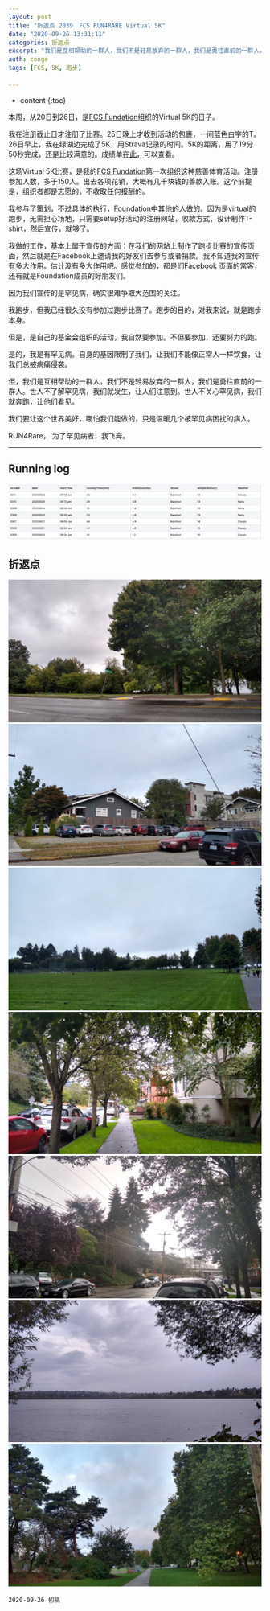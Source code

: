 ```yaml
---
layout: post
title: "折返点 2039｜FCS RUN4RARE Virtual 5K"
date: "2020-09-26 13:31:11"
categories: 折返点
excerpt: "我们是互相帮助的一群人，我们不是轻易放弃的一群人，我们是勇往直前的一群人。世人不了解罕见病，我们就发生，让人们注意到。世人不关心罕见病，我们就奔跑，让他们看见。\n\n我们要让这个世界美好，哪怕我们能做的，只是温暖几个被罕见病困扰的病人.\n\nRUN4Rare， 为了罕见病者，我飞奔..."
auth: conge
tags: [FCS, 5K, 跑步]

---
```

* content
{:toc}

本周，从20日到26日，是[FCS Fundation](https://livingwithfcs.org)组织的Virtual 5K的日子。

我在注册截止日才注册了比赛。25日晚上才收到活动的包裹，一间蓝色白字的T。26日早上，我在绿湖边完成了5K，用Strava记录的时间。5K的距离，用了19分50秒完成，还是比较满意的。成绩单[在此](https://www.strava.com/activities/4114775425)，可以查看。

这场Virtual 5K比赛，是我的[FCS Fundation](https://livingwithfcs.org)第一次组织这种慈善体育活动。注册参加人数，多于150人。出去各项花销，大概有几千块钱的善款入账。这个前提是，组织者都是志愿的，不收取任何报酬的。

我参与了策划，不过具体的执行，Foundation中其他的人做的。因为是virtual的跑步，无需担心场地，只需要setup好活动的注册网站，收款方式，设计制作T-shirt，然后宣传，就够了。

我做的工作，基本上属于宣传的方面：在我们的网站上制作了跑步比赛的宣传页面，然后就是在Facebook上邀请我的好友们去参与或者捐款。我不知道我的宣传有多大作用。估计没有多大作用吧。感觉参加的，都是们Facebook 页面的常客，还有就是Foundation成员的好朋友们。

因为我们宣传的是罕见病，确实很难争取大范围的关注。

我跑步，但我已经很久没有参加过跑步比赛了。跑步的目的，对我来说，就是跑步本身。

但是，是自己的基金会组织的活动，我自然要参加。不但要参加，还要努力的跑。

是的，我是有罕见病。自身的基因限制了我们，让我们不能像正常人一样饮食，让我们总被病痛侵袭。

但，我们是互相帮助的一群人，我们不是轻易放弃的一群人，我们是勇往直前的一群人。世人不了解罕见病，我们就发生，让人们注意到。世人不关心罕见病，我们就奔跑，让他们看见。

我们要让这个世界美好，哪怕我们能做的，只是温暖几个被罕见病困扰的病人。

RUN4Rare， 为了罕见病者，我飞奔。

----

## Running log

![Running log, week 39, 2020](/assets/images/折返点/2020_wk39.png)

## 折返点

![20200920.jpg](/assets/images/折返点/20200920.jpg)  
![20200921.jpg](/assets/images/折返点/20200921.jpg)  
![20200922.jpg](/assets/images/折返点/20200922.jpg)  
![20200923.jpg](/assets/images/折返点/20200923.jpg)  
![20200924.jpg](/assets/images/折返点/20200924.jpg)  
![20200925.jpg](/assets/images/折返点/20200925.jpg)  
![20200926.jpg](/assets/images/折返点/20200926.jpg)

```
2020-09-26 初稿
```

